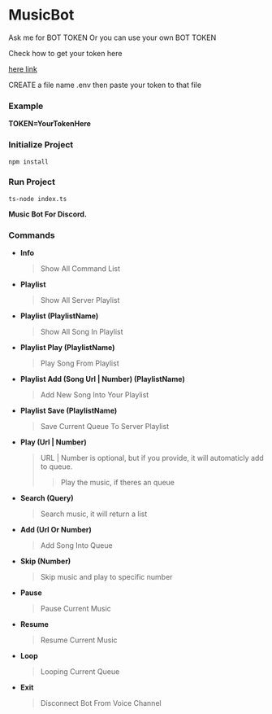 # MusicBot

Ask me for BOT TOKEN Or you can use your own BOT TOKEN

Check how to get your token here

[here link](https://discord.com/developers/docs)

CREATE a file name .env
then paste your token to that file 

### Example
**TOKEN=YourTokenHere**

### Initialize Project
```npm install```

### Run Project
```ts-node index.ts```

**Music Bot For Discord.**

### Commands

* **Info**
  > Show All Command List

* **Playlist**
  > Show All Server Playlist

* **Playlist (PlaylistName)**
  > Show All Song In Playlist

* **Playlist Play (PlaylistName)**
  > Play Song From Playlist

* **Playlist Add (Song Url | Number) (PlaylistName)**
  > Add New Song Into Your Playlist

* **Playlist Save (PlaylistName)**
  > Save Current Queue To Server Playlist

* **Play (Url | Number)**
  > URL | Number is optional, but if you provide, it will automaticly add to queue.
  >> Play the music, if theres an queue
  
* **Search (Query)**
  > Search music, it will return a list
  
* **Add (Url Or Number)**
  > Add Song Into Queue
  
* **Skip (Number)**
  > Skip music and play to specific number
  
* **Pause**
  > Pause Current Music
  
* **Resume**
  > Resume Current Music
  
* **Loop**
  > Looping Current Queue
 
* **Exit**
  > Disconnect Bot From Voice Channel
  
